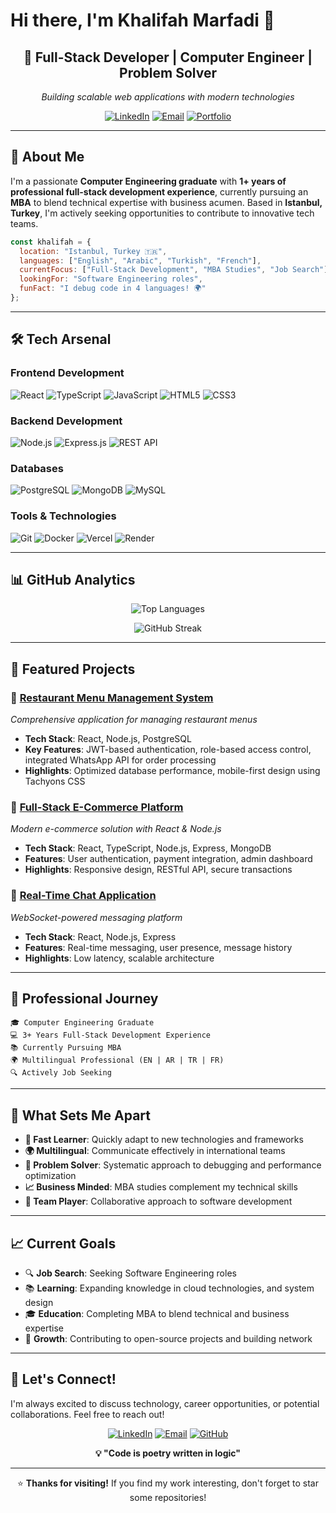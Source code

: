 
# Hi there, I'm Khalifah Marfadi 👋

<div align="center">

## 🚀 Full-Stack Developer | Computer Engineer | Problem Solver

*Building scalable web applications with modern technologies*

[![LinkedIn](https://img.shields.io/badge/LinkedIn-0077B5?style=for-the-badge&logo=linkedin&logoColor=white)](https://linkedin.com/in/kmarfadi)
[![Email](https://img.shields.io/badge/Email-D14836?style=for-the-badge&logo=gmail&logoColor=white)](mailto:khalifahmarfadi@gmail.com)
[![Portfolio](https://img.shields.io/badge/Portfolio-000000?style=for-the-badge&logo=About.me&logoColor=white)](#)

</div>

---

## 🎯 About Me

I'm a passionate **Computer Engineering graduate** with **1+ years of professional full-stack development experience**, currently pursuing an **MBA** to blend technical expertise with business acumen. Based in **Istanbul, Turkey**, I'm actively seeking opportunities to contribute to innovative tech teams.

```javascript
const khalifah = {
  location: "Istanbul, Turkey 🇹🇷",
  languages: ["English", "Arabic", "Turkish", "French"],
  currentFocus: ["Full-Stack Development", "MBA Studies", "Job Search"],
  lookingFor: "Software Engineering roles",
  funFact: "I debug code in 4 languages! 🌍"
};
```

---

## 🛠️ Tech Arsenal

### **Frontend Development**
![React](https://img.shields.io/badge/React-20232A?style=for-the-badge&logo=react&logoColor=61DAFB)
![TypeScript](https://img.shields.io/badge/TypeScript-007ACC?style=for-the-badge&logo=typescript&logoColor=white)
![JavaScript](https://img.shields.io/badge/JavaScript-F7DF1E?style=for-the-badge&logo=javascript&logoColor=black)
![HTML5](https://img.shields.io/badge/HTML5-E34F26?style=for-the-badge&logo=html5&logoColor=white)
![CSS3](https://img.shields.io/badge/CSS3-1572B6?style=for-the-badge&logo=css3&logoColor=white)

### **Backend Development**
![Node.js](https://img.shields.io/badge/Node.js-43853D?style=for-the-badge&logo=node.js&logoColor=white)
![Express.js](https://img.shields.io/badge/Express.js-404D59?style=for-the-badge)
![REST API](https://img.shields.io/badge/REST-02569B?style=for-the-badge&logo=rest&logoColor=white)

### **Databases**
![PostgreSQL](https://img.shields.io/badge/PostgreSQL-4169E1?style=for-the-badge&logo=postgresql&logoColor=white)
![MongoDB](https://img.shields.io/badge/MongoDB-47A248?style=for-the-badge&logo=mongodb&logoColor=white)
![MySQL](https://img.shields.io/badge/MySQL-005C79?style=for-the-badge&logo=mysql&logoColor=white)

### **Tools & Technologies**
![Git](https://img.shields.io/badge/Git-F05032?style=for-the-badge&logo=git&logoColor=white)
![Docker](https://img.shields.io/badge/Docker-2496ED?style=for-the-badge&logo=docker&logoColor=white)
![Vercel](https://img.shields.io/badge/Vercel-000000?style=for-the-badge&logo=vercel&logoColor=white)
![Render](https://img.shields.io/badge/Render-0D1117?style=for-the-badge&logo=render&logoColor=white)

---

## 📊 GitHub Analytics

<div align="center">

![Top Languages](https://github-readme-stats.vercel.app/api/top-langs/?username=kmarfadi&layout=compact&theme=tokyonight&hide_border=true&bg_color=0D1117)

![GitHub Streak](https://github-readme-streak-stats.herokuapp.com/?user=kmarfadi&theme=tokyonight&hide_border=true&background=0D1117)

</div>

---

## 🚀 Featured Projects

### 🌟 [Restaurant Menu Management System](https://github.com/kmarfadi/restaurant-menu-management-system)
*Comprehensive application for managing restaurant menus*
- **Tech Stack**: React, Node.js, PostgreSQL
- **Key Features**: JWT-based authentication, role-based access control, integrated WhatsApp API for order processing
- **Highlights**: Optimized database performance, mobile-first design using Tachyons CSS

### 🌟 [Full-Stack E-Commerce Platform](https://github.com/kmarfadi/ecommerce-app)
*Modern e-commerce solution with React & Node.js*
- **Tech Stack**: React, TypeScript, Node.js, Express, MongoDB
- **Features**: User authentication, payment integration, admin dashboard
- **Highlights**: Responsive design, RESTful API, secure transactions

### 🌟 [Real-Time Chat Application](https://github.com/kmarfadi/chat-app)
*WebSocket-powered messaging platform*
- **Tech Stack**: React, Node.js, Express
- **Features**: Real-time messaging, user presence, message history
- **Highlights**: Low latency, scalable architecture

---

## 💼 Professional Journey

```
🎓 Computer Engineering Graduate
💻 3+ Years Full-Stack Development Experience
📚 Currently Pursuing MBA
🌍 Multilingual Professional (EN | AR | TR | FR)
🔍 Actively Job Seeking 
```

---

## 🌟 What Sets Me Apart

- **🚀 Fast Learner**: Quickly adapt to new technologies and frameworks
- **🌍 Multilingual**: Communicate effectively in international teams
- **🎯 Problem Solver**: Systematic approach to debugging and performance optimization
- **📈 Business Minded**: MBA studies complement my technical skills
- **🤝 Team Player**: Collaborative approach to software development

---

## 📈 Current Goals

- 🔍 **Job Search**: Seeking Software Engineering roles
- 📚 **Learning**: Expanding knowledge in cloud technologies, and system design
- 🎓 **Education**: Completing MBA to blend technical and business expertise
- 🌱 **Growth**: Contributing to open-source projects and building network

---

## 💬 Let's Connect!

I'm always excited to discuss technology, career opportunities, or potential collaborations. Feel free to reach out!

<div align="center">

[![LinkedIn](https://img.shields.io/badge/LinkedIn-Connect-0077B5?style=for-the-badge&logo=linkedin)](https://linkedin.com/in/kmarfadi)
[![Email](https://img.shields.io/badge/Email-Contact-D14836?style=for-the-badge&logo=gmail)](mailto:khalifahmarfadi@gmail.com)
[![GitHub](https://img.shields.io/badge/GitHub-Follow-181717?style=for-the-badge&logo=github)](https://github.com/kmarfadi)

**💡 "Code is poetry written in logic"**

---

⭐ **Thanks for visiting!** If you find my work interesting, don't forget to star some repositories!

</div>
